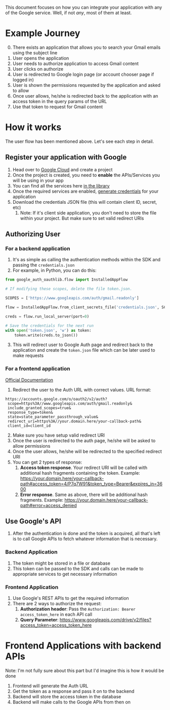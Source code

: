 This document focuses on how you can integrate your application with any of the Google service. Well, if not *any*, most of them at least.
# Example Journey
0. There exists an application that allows you to search your Gmail emails using the subject line
1. User opens the application
2. User needs to authorize application to access Gmail content
3. User clicks on authorize
4. User is redirected to Google login page (or account chooser page if logged in)
5. User is shown the permissions requested by the application and asked to allow
6. Once user allows, he/she is redirected back to the application with an access token in the query params of the URL
7. Use that token to request for Gmail content
# How it works
The user flow has been mentioned above. Let's see each step in detail.

## Register your application with Google
1. Head over to [Google Cloud](https://console.cloud.google.com/) and create a project
2. Once the project is created, you need to **enable** the APIs/Services you will be using in your app
3. You can find all the services here [in the library](https://console.cloud.google.com/apis/library)
4. Once the required services are enabled, [generate credentials](https://console.cloud.google.com/apis/credentials) for your application
5. Download the credentials JSON file (this will contain client ID, secret, etc)
	1. Note: If it's client side application, you don't need to store the file within your project. But make sure to set valid redirect URIs
## Authorizing User
### For a backend application
1. It's as simple as calling the authentication methods within the SDK and passing the `credentials.json`
2. For example, in Python, you can do this:
```python
from google_auth_oauthlib.flow import InstalledAppFlow

# If modifying these scopes, delete the file token.json.

SCOPES = ['https://www.googleapis.com/auth/gmail.readonly']

flow = InstalledAppFlow.from_client_secrets_file('credentials.json', SCOPES)

creds = flow.run_local_server(port=0)

# Save the credentials for the next run
with open('token.json', 'w') as token:
	token.write(creds.to_json())
```
3. This will redirect user to Google Auth page and redirect back to the application and create the `token.json` file which can be later used to make requests
### For a frontend application

[Official Documentation]()

1. Redirect the user to the Auth URL with correct values. URL format:
```
https://accounts.google.com/o/oauth2/v2/auth?
 scope=https%3A//www.googleapis.com/auth/gmail.readonly&
 include_granted_scopes=true&
 response_type=token&
 state=state_parameter_passthrough_value&
 redirect_uri=https%3A//your.domain.here/your-callback-path&
 client_id=client_id
```
2. Make sure you have setup valid redirect URI
3. Once the user is redirected to the auth page, he/she will be asked to allow permissions
4. Once the user allows, he/she will be redirected to the specified redirect URI
5. You can get 2 types of response:
	1. **Access token response**. Your redirect URI will be called with additional hash fragments containing the token. Example: https://your.domain.here/your-callback-path#access_token=4/P7q7W91&token_type=Bearer&expires_in=3600
	2. **Error response**. Same as above, there will be additional hash fragments. Example: https://your.domain.here/your-callback-path#error=access_denied
## Use Google's API
1. After the authentication is done and the token is acquired, all that's left is to call Google APIs to fetch whatever information that is necessary.
### Backend Application
1. The token might be stored in a file or database
2. This token can be passed to the SDK and calls can be made to appropriate services to get necessary information
### Frontend Application
1. Use Google's REST APIs to get the required information
2. There are 2 ways to authorize the request:
	1. **Authorization header**: Pass the `Authorization: Bearer access_token_here` in each API call
	2. **Query Parameter**: https://www.googleapis.com/drive/v2/files?access_token=access_token_here

# Frontend Applications with backend APIs
Note: I'm not fully sure about this part but I'd imagine this is how it would be done

1. Frontend will generate the Auth URL
2. Get the token as a response and pass it on to the backend
3. Backend will store the access token in the database
4. Backend will make calls to the Google APIs from then on